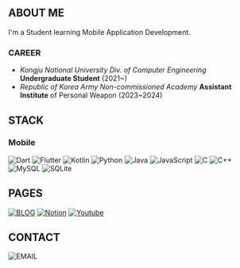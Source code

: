 ## ABOUT ME
I'm a Student learning Mobile Application Development.

### CAREER
* *Kongju National University Div. of Computer Engineering* **Undergraduate Student** (2021~)
* *Republic of Korea Army Non-commissioned Academy* **Assistant Institute** of Personal Weapon (2023~2024)

## STACK
### Mobile
![Dart](https://img.shields.io/badge/dart-%230175C2.svg?style=for-the-badge&logo=dart&logoColor=white) ![Flutter](https://img.shields.io/badge/Flutter-%2302569B.svg?style=for-the-badge&logo=Flutter&logoColor=white) ![Kotlin](https://img.shields.io/badge/kotlin-%230095D5.svg?style=for-the-badge&logo=kotlin&logoColor=white) 
![Python](https://img.shields.io/badge/python-3670A0?style=for-the-badge&logo=python&logoColor=ffdd54) ![Java](https://img.shields.io/badge/java-3a75af.svg?style=for-the-badge&logo=java&logoColor=white) ![JavaScript](https://img.shields.io/badge/javascript-%23323330.svg?style=for-the-badge&logo=javascript&logoColor=%23F7DF1E) ![C](https://img.shields.io/badge/c-A8B9CC.svg?style=for-the-badge&logo=c&logoColor=white) ![C++](https://img.shields.io/badge/c++-A8B9CC.svg?style=for-the-badge&logo=cplusplus&logoColor=white)
![MySQL](https://img.shields.io/badge/mysql-%2300f.svg?style=for-the-badge&logo=mysql&logoColor=white) ![SQLite](https://img.shields.io/badge/sqlite-%2307405e.svg?style=for-the-badge&logo=sqlite&logoColor=white) 

## PAGES
[![BLOG](https://img.shields.io/badge/blog-000000?style=for-the-badge&logo=tistory&logoColor=ffffff)](https://blog.etfactory.dev)
[![Notion](https://img.shields.io/badge/notion-181A1D?style=for-the-badge&logo=notion&logoColor=ffffff)](https://notion.etfactory.dev)
[![Youtube](https://img.shields.io/badge/youtube-FF0000?style=for-the-badge&logo=youtube&logoColor=ffffff)](https://youtube.etfactory.dev)

## CONTACT
![EMAIL](https://img.shields.io/badge/factory@etfactory.dev-0B0D0E.svg?style=for-the-badge&logo=mail.ru&logoColor=white)
